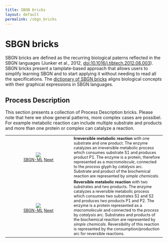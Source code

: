 ```yaml
---
title: SBGN bricks
layout: default
permalink: /sbgn_bricks
---
```


# SBGN bricks

SBGN bricks are defined as the recurring biological paterns reflected in the SBGN languages (Junker et al., 2012, <a href="https://dx.doi.org/10.1016/j.tibtech.2012.08.003">doi:10.1016/j.tibtech.2012.08.003</a>). SBGN bricks present a tamplate-based approach that allows users to simplify learning SBGN and to start applying it without needing to read all the specifications. The <a href="http://sbgnbricks.sourceforge.net/sbgnbricks_dictionary.html">dictionary of SBGN bricks</a> aligns biological concepts with their graphical expressions in SBGN languages.

## Process Description

<p>This section presents a collection of Process Description bricks. Please note that here we show general patterns, more complex cases are possibel. For example metabolic reaction can include multiple substrate and products and more than one protein or complex can catalyze a reaction.</p>

<table style="font-size:90%;">
    <tr>
      <td style="width: 200px; text-align: center;"><img src="../sbgn/downloads/bricks/PD_catalysis_irr_1_1.png"/> <br /> <a href="../sbgn/downloads/bricks/PD_catalysis_irr_1_1.sbgn" target="_blank">SBGN-ML</a> <a href="http://web.newteditor.org/?URL=http://sbgn.github.io/sbgn/downloads/bricks/PD_catalysis_irr_1_1.sbgn" target="_blank">Newt</a></td>
      <td><strong>Irreversible metabolic reaction</strong> with one substrate and one product. The enzyme catalyzes an irreversible metabolic process which consumes substrate S1 and produces product P1. The enzyme is a protein, therefore represented as a <i>macromolecule</i>, connected to the <i>process</i> glyph by <i>catalysis</i> arc. Substrate and product of the biochemical reaction are represented by <i>simple chemicals</i>.</td>
    </tr>
    <tr>
      <td style="width: 200px; text-align: center;"><img src="../sbgn/downloads/bricks/PD_catalysis_rev_2_2.png"/> <br /> <a href="../sbgn/downloads/bricks/PD_catalysis_rev_2_2.sbgn" target="_blank">SBGN-ML</a> <a href="http://web.newteditor.org/?URL=http://sbgn.github.io/sbgn/downloads/bricks/PD_catalysis_rev_2_2.sbgn" target="_blank">Newt</a></td>
      <td><strong>Reversible metabolic reaction</strong> with two substrates and two products. The enzyme catalyzes a reversible metabolic process which consumes two substrates S1 and S2 and produces two products P1 and P2. The enzyme is a protein represented as a <i>macromolecule</i> and connected to the <i>process</i> by <i>catalysis</i> arc. Substrates and products of the biochemical reaction are represented by <i>simple chemicals</i>. Reversibility of this reaction is represented by the consumption/production arc for reversible reactions.</td>
    </tr>
</table>




